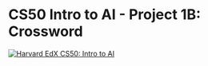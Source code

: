 # CS50 Intro to AI - Project 1B: Crossword


[![Harvard EdX CS50: Intro to AI](http://img.youtube.com/vi/4PW76-fmm_k/0.jpg)](https://youtu.be/4PW76-fmm_k)
